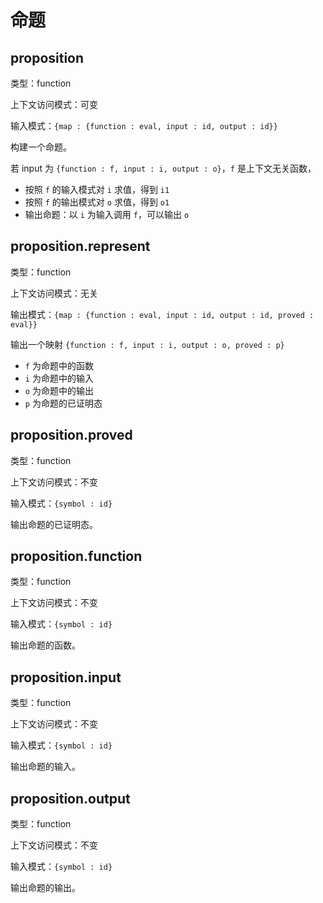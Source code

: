 # 命题

## proposition

类型：function

上下文访问模式：可变

输入模式：`{map : {function : eval, input : id, output : id}}`

构建一个命题。

若 input 为 `{function : f, input : i, output : o}`，`f` 是上下文无关函数，

- 按照 `f` 的输入模式对 `i` 求值，得到 `i1`
- 按照 `f` 的输出模式对 `o` 求值，得到 `o1`
- 输出命题：以 `i` 为输入调用 `f`，可以输出 `o`

## proposition.represent

类型：function

上下文访问模式：无关

输出模式：`{map : {function : eval, input : id, output : id, proved : eval}}`

输出一个映射 `{function : f, input : i, output : o, proved : p}`

- `f` 为命题中的函数
- `i` 为命题中的输入
- `o` 为命题中的输出
- `p` 为命题的已证明态

## proposition.proved

类型：function

上下文访问模式：不变

输入模式：`{symbol : id}`

输出命题的已证明态。

## proposition.function

类型：function

上下文访问模式：不变

输入模式：`{symbol : id}`

输出命题的函数。

## proposition.input

类型：function

上下文访问模式：不变

输入模式：`{symbol : id}`

输出命题的输入。

## proposition.output

类型：function

上下文访问模式：不变

输入模式：`{symbol : id}`

输出命题的输出。
